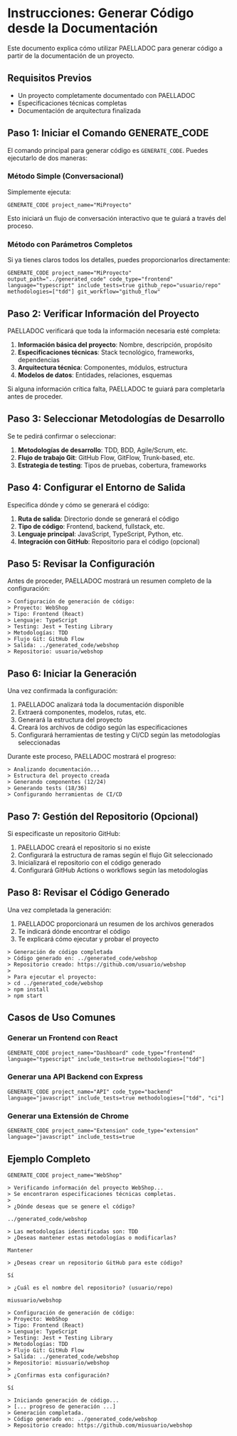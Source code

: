 # Instrucciones: Generar Código desde la Documentación

Este documento explica cómo utilizar PAELLADOC para generar código a partir de la documentación de un proyecto.

## Requisitos Previos

- Un proyecto completamente documentado con PAELLADOC
- Especificaciones técnicas completas
- Documentación de arquitectura finalizada

## Paso 1: Iniciar el Comando GENERATE_CODE

El comando principal para generar código es `GENERATE_CODE`. Puedes ejecutarlo de dos maneras:

### Método Simple (Conversacional)

Simplemente ejecuta:

```
GENERATE_CODE project_name="MiProyecto"
```

Esto iniciará un flujo de conversación interactivo que te guiará a través del proceso.

### Método con Parámetros Completos

Si ya tienes claros todos los detalles, puedes proporcionarlos directamente:

```
GENERATE_CODE project_name="MiProyecto" output_path="../generated_code" code_type="frontend" language="typescript" include_tests=true github_repo="usuario/repo" methodologies=["tdd"] git_workflow="github_flow"
```

## Paso 2: Verificar Información del Proyecto

PAELLADOC verificará que toda la información necesaria esté completa:

1. **Información básica del proyecto**: Nombre, descripción, propósito
2. **Especificaciones técnicas**: Stack tecnológico, frameworks, dependencias
3. **Arquitectura técnica**: Componentes, módulos, estructura
4. **Modelos de datos**: Entidades, relaciones, esquemas

Si alguna información crítica falta, PAELLADOC te guiará para completarla antes de proceder.

## Paso 3: Seleccionar Metodologías de Desarrollo

Se te pedirá confirmar o seleccionar:

1. **Metodologías de desarrollo**: TDD, BDD, Agile/Scrum, etc.
2. **Flujo de trabajo Git**: GitHub Flow, GitFlow, Trunk-based, etc.
3. **Estrategia de testing**: Tipos de pruebas, cobertura, frameworks

## Paso 4: Configurar el Entorno de Salida

Especifica dónde y cómo se generará el código:

1. **Ruta de salida**: Directorio donde se generará el código
2. **Tipo de código**: Frontend, backend, fullstack, etc.
3. **Lenguaje principal**: JavaScript, TypeScript, Python, etc.
4. **Integración con GitHub**: Repositorio para el código (opcional)

## Paso 5: Revisar la Configuración

Antes de proceder, PAELLADOC mostrará un resumen completo de la configuración:

```
> Configuración de generación de código:
> Proyecto: WebShop
> Tipo: Frontend (React)
> Lenguaje: TypeScript
> Testing: Jest + Testing Library
> Metodologías: TDD
> Flujo Git: GitHub Flow
> Salida: ../generated_code/webshop
> Repositorio: usuario/webshop
```

## Paso 6: Iniciar la Generación

Una vez confirmada la configuración:

1. PAELLADOC analizará toda la documentación disponible
2. Extraerá componentes, modelos, rutas, etc.
3. Generará la estructura del proyecto
4. Creará los archivos de código según las especificaciones
5. Configurará herramientas de testing y CI/CD según las metodologías seleccionadas

Durante este proceso, PAELLADOC mostrará el progreso:

```
> Analizando documentación...
> Estructura del proyecto creada
> Generando componentes (12/24)
> Generando tests (18/36)
> Configurando herramientas de CI/CD
```

## Paso 7: Gestión del Repositorio (Opcional)

Si especificaste un repositorio GitHub:

1. PAELLADOC creará el repositorio si no existe
2. Configurará la estructura de ramas según el flujo Git seleccionado
3. Inicializará el repositorio con el código generado
4. Configurará GitHub Actions o workflows según las metodologías

## Paso 8: Revisar el Código Generado

Una vez completada la generación:

1. PAELLADOC proporcionará un resumen de los archivos generados
2. Te indicará dónde encontrar el código
3. Te explicará cómo ejecutar y probar el proyecto

```
> Generación de código completada
> Código generado en: ../generated_code/webshop
> Repositorio creado: https://github.com/usuario/webshop
> 
> Para ejecutar el proyecto:
> cd ../generated_code/webshop
> npm install
> npm start
```

## Casos de Uso Comunes

### Generar un Frontend con React

```
GENERATE_CODE project_name="Dashboard" code_type="frontend" language="typescript" include_tests=true methodologies=["tdd"]
```

### Generar una API Backend con Express

```
GENERATE_CODE project_name="API" code_type="backend" language="javascript" include_tests=true methodologies=["tdd", "ci"]
```

### Generar una Extensión de Chrome

```
GENERATE_CODE project_name="Extension" code_type="extension" language="javascript" include_tests=true
```

## Ejemplo Completo

```
GENERATE_CODE project_name="WebShop"

> Verificando información del proyecto WebShop...
> Se encontraron especificaciones técnicas completas.
>
> ¿Dónde deseas que se genere el código?

../generated_code/webshop

> Las metodologías identificadas son: TDD
> ¿Deseas mantener estas metodologías o modificarlas?

Mantener

> ¿Deseas crear un repositorio GitHub para este código?

Sí

> ¿Cuál es el nombre del repositorio? (usuario/repo)

miusuario/webshop

> Configuración de generación de código:
> Proyecto: WebShop
> Tipo: Frontend (React)
> Lenguaje: TypeScript
> Testing: Jest + Testing Library
> Metodologías: TDD
> Flujo Git: GitHub Flow
> Salida: ../generated_code/webshop
> Repositorio: miusuario/webshop
>
> ¿Confirmas esta configuración?

Sí

> Iniciando generación de código...
> [... progreso de generación ...]
> Generación completada.
> Código generado en: ../generated_code/webshop
> Repositorio creado: https://github.com/miusuario/webshop
``` 
